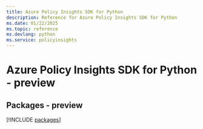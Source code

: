 ```yaml
---
title: Azure Policy Insights SDK for Python
description: Reference for Azure Policy Insights SDK for Python
ms.date: 01/22/2025
ms.topic: reference
ms.devlang: python
ms.service: policyinsights
---
```

# Azure Policy Insights SDK for Python - preview
## Packages - preview
[!INCLUDE [packages](policy-insights-index.md)]